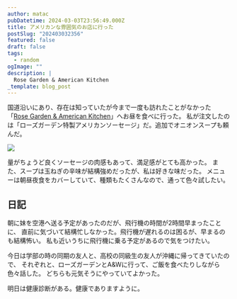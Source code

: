 ```yaml
---
author: matac
pubDatetime: 2024-03-03T23:56:49.000Z
title: アメリカンな雰囲気のお店に行った
postSlug: "202403032356"
featured: false
draft: false
tags:
  - random
ogImage: ""
description: |
  Rose Garden & American Kitchen
_template: blog_post
---
```


国道沿いにあり、存在は知っていたが今まで一度も訪れたことがなかった
「[Rose Garden & American Kitchen](https://www.rosegardenokinawa.com/)」へお昼を食べに行った。
私が注文したのは「ローズガーデン特製アメリカンソーセージ」だ。追加でオニオンスープも頼んだ。

![](/img/rose-garden.jpg)

量がちょうど良くソーセージの肉感もあって、満足感がとても高かった。
また、スープは玉ねぎの辛味が結構強めだったが、私は好きな味だった。
メニューは朝昼夜食をカバーしていて、種類もたくさんなので、通って色々試したい。

## 日記

朝に妹を空港へ送る予定があったのだが、飛行機の時間が2時間早まったことに、
直前に気づいて結構忙しなかった。飛行機が遅れるのは困るが、早まるのも結構怖い。
私も近いうちに飛行機に乗る予定があるので気をつけたい。

今日は学部の時の同期の友人と、高校の同級生の友人が沖縄に帰ってきていたので、
それぞれと、ローズガーデンとA&Wに行って、ご飯を食べたりしながら色々話した。
どちらも元気そうにやっていてよかった。

明日は健康診断がある。健康でありますように。
